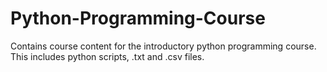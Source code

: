 # Python-Programming-Course
Contains course content for the introductory python programming course. This includes python scripts, .txt and .csv files.
